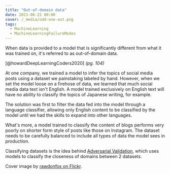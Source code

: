 ```yaml
---
title: "Out-of-domain data"
date: 2021-06-22 00:00
cover: /_media/odd-one-out.png
tags:
  - MachineLearning
  - MachineLearningFailureModes
---
```


When data is provided to a model that is significantly different from what it was trained on, it's referred to as out-of-domain data.

 [@howardDeepLearningCoders2020] *(pg. 104)*

At one company, we trained a model to infer the topics of social media posts using a dataset we painstaking labeled by hand. However, when we set the model loose on a firehose of data, we learned that much social media data text isn't English. A model trained exclusively on English text will have no ability to classify the topics of Japanese writing, for example.

The solution was first to filter the data fed into the model through a language classifier, allowing only English content to be classified by the model until we had the skills to expand into other languages.

What's more, a model trained to classify the content of blogs performs very poorly on shorter form style of posts like those on Instagram. The dataset needs to be carefully balanced to include all types of data the model sees in production.

Classifying datasets is the idea behind [Adversarial Validation](adversarial-validation.md), which uses models to classify the closeness of domains between 2 datasets.

Cover image by [rawdonfox on Flickr](https://www.flickr.com/photos/34739556@N04/6802867364).
